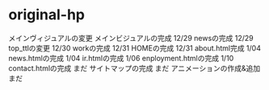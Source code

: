 # original-hp

メインヴィジュアルの変更
メインビジュアルの完成 12/29
newsの完成 12/29
top_ttlの変更 12/30
workの完成 12/31
HOMEの完成 12/31
about.html完成 1/04
news.htmlの完成 1/04
ir.htmlの完成 1/06
enployment.htmlの完成 1/10
contact.htmlの完成 まだ
サイトマップの完成 まだ
アニメーションの作成&追加 まだ